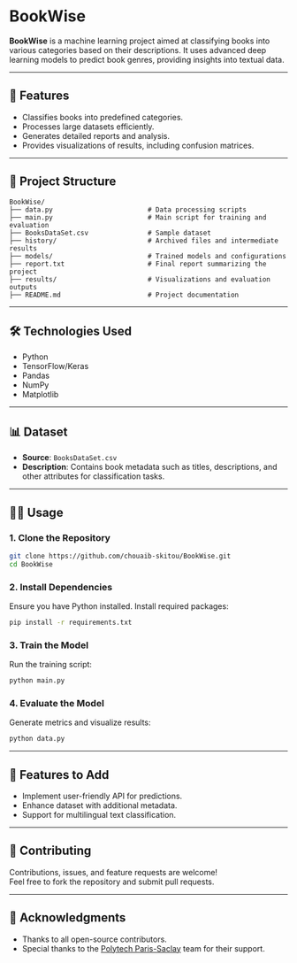 
# BookWise

**BookWise** is a machine learning project aimed at classifying books into various categories based on their descriptions. It uses advanced deep learning models to predict book genres, providing insights into textual data.

---

## 🚀 Features
- Classifies books into predefined categories.
- Processes large datasets efficiently.
- Generates detailed reports and analysis.
- Provides visualizations of results, including confusion matrices.

---

## 📁 Project Structure
```
BookWise/
├── data.py                        # Data processing scripts
├── main.py                        # Main script for training and evaluation
├── BooksDataSet.csv               # Sample dataset
├── history/                       # Archived files and intermediate results
├── models/                        # Trained models and configurations
├── report.txt                     # Final report summarizing the project
├── results/                       # Visualizations and evaluation outputs
├── README.md                      # Project documentation
```

---

## 🛠️ Technologies Used
- Python
- TensorFlow/Keras
- Pandas
- NumPy
- Matplotlib

---

## 📊 Dataset
- **Source**: `BooksDataSet.csv`
- **Description**: Contains book metadata such as titles, descriptions, and other attributes for classification tasks.

---

## 🏃‍♂️ Usage
### 1. Clone the Repository
```bash
git clone https://github.com/chouaib-skitou/BookWise.git
cd BookWise
```

### 2. Install Dependencies
Ensure you have Python installed. Install required packages:
```bash
pip install -r requirements.txt
```

### 3. Train the Model
Run the training script:
```bash
python main.py
```

### 4. Evaluate the Model
Generate metrics and visualize results:
```bash
python data.py
```

---

## 🌟 Features to Add
- Implement user-friendly API for predictions.
- Enhance dataset with additional metadata.
- Support for multilingual text classification.

---

## 🤝 Contributing
Contributions, issues, and feature requests are welcome!  
Feel free to fork the repository and submit pull requests.

---

## 🙌 Acknowledgments
- Thanks to all open-source contributors.
- Special thanks to the [Polytech Paris-Saclay](https://www.polytech.universite-paris-saclay.fr/) team for their support.

